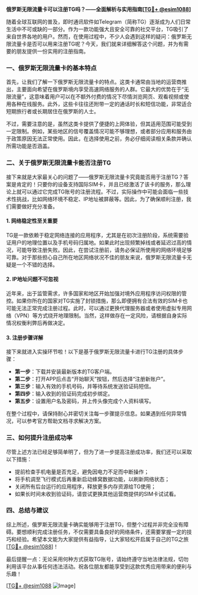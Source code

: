 **俄罗斯无限流量卡可以注册TG吗？——全面解析与实用指南[[TG💪+ @esim1088](https://t.me/s/esim1088)]**

随着全球互联网的普及，即时通讯软件如Telegram（简称TG）逐渐成为人们日常生活中不可或缺的一部分。作为一款功能强大且安全可靠的社交平台，TG吸引了来自世界各地的用户。然而，在使用过程中，不少人会遇到这样的疑问：俄罗斯无限流量卡是否可以用来注册TG呢？今天，我们就来详细解答这个问题，并为有需要的朋友提供一份实用的注册指南。

### **一、俄罗斯无限流量卡的基本特点**

首先，让我们了解一下俄罗斯无限流量卡的特点。这类卡通常由当地的运营商推出，主要面向希望在俄罗斯境内享受高速网络服务的人群。它最大的优势在于“无限流量”，这意味着用户可以在不额外付费的情况下尽情浏览网页、观看视频或使用各种在线服务。此外，这些卡往往还附带一定的通话时长和短信功能，非常适合短期旅行者或长期居住在俄罗斯的人士。

不过，需要注意的是，虽然这类卡提供了便捷的上网体验，但其适用范围可能受到一定限制。例如，某些地区的信号覆盖情况可能不够理想，或者部分应用和服务由于政策原因无法正常使用。因此，在选择使用之前，务必仔细阅读相关条款并确认所需功能是否涵盖。

### **二、关于俄罗斯无限流量卡能否注册TG**

接下来就是大家最关心的问题了——俄罗斯无限流量卡究竟能否用于注册TG？答案是肯定的！只要你的设备支持国际SIM卡，并且已经激活了该卡的服务，那么理论上就可以通过它完成TG账号的注册流程。不过，实际操作中可能会面临一些技术性挑战，比如网络环境不稳定、IP地址被屏蔽等。因此，为了确保顺利注册，我们需要做好充分准备。

#### **1. 网络稳定性至关重要**
TG是一款依赖于稳定网络连接的应用程序，尤其是在初次注册阶段，系统需要验证用户的地理位置以及手机号码归属地。如果此时出现频繁掉线或者延迟过高的情况，可能导致注册失败。因此，在尝试注册前，请务必保证所使用的网络环境足够可靠。对于那些担心自己所在地区网络状况不佳的朋友来说，俄罗斯无限流量卡无疑是一个不错的选择。

#### **2. IP地址问题不可忽视**
近年来，出于监管需求，许多国家和地区开始加强对境外应用程序访问权限的管控。如果你所在的国家对TG实施了封锁措施，那么即便拥有合法有效的SIM卡也可能无法正常完成注册过程。此时，可以通过更换代理服务器或者使用虚拟专用网络（VPN）等方式绕开地理限制。当然，这样做存在一定风险，请根据自身实际情况权衡利弊后再做决定。

#### **3. 注册步骤详解**
接下来就进入实操环节啦！以下是基于俄罗斯无限流量卡进行TG注册的具体步骤：
- **第一步**：下载并安装最新版本的TG客户端。
- **第二步**：打开APP后点击“开始聊天”按钮，然后选择“注册新账户”。
- **第三步**：输入有效的手机号码，并等待系统发送验证码短信。
- **第四步**：输入收到的验证码完成初步绑定。
- **第五步**：设置用户名及密码，并上传头像完成个人资料填写。

在整个过程中，请保持耐心并密切关注每一步骤提示信息。如果遇到任何异常情况，可以参考官方帮助文档寻求解决方案。

### **三、如何提升注册成功率**

尽管上述方法已经足够简单明了，但为了进一步提高注册成功率，我们还可以采取以下措施：
- 提前检查手机电量是否充足，避免因电力不足而中断操作；
- 将手机调至飞行模式后再重新启动蜂窝数据功能，以刷新网络状态；
- 关闭所有后台运行的应用程序，释放更多内存资源给TG使用；
- 如果长时间未收到验证码，请尝试更换其他运营商提供的SIM卡试试看。

### **四、总结与建议**

综上所述，俄罗斯无限流量卡确实能够用于注册TG，但整个过程并非完全没有障碍。要想顺利完成注册任务，不仅需要具备良好的网络条件，还需要掌握一定的技巧和经验。希望本文能为大家提供有益指导，让大家轻松开启属于自己的TG之旅[[TG💪+ @esim1088](https://t.me/s/esim1088)]！

最后提醒一点：无论采用何种方式获取TG账号，请始终遵守当地法律法规，切勿利用该平台从事任何违法活动。祝各位朋友都能享受到这款优秀应用带来的便利与乐趣！

[[TG💪+ @esim1088](https://t.me/s/esim1088) ![Image](https://i.postimg.cc/4NQfJmqS/Snipaste-2025-05-13-00-14-12.png)]